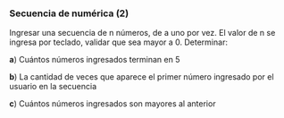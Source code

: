 ### Secuencia de numérica (2)

Ingresar una secuencia de n números, de a uno por vez. El valor de n se ingresa por teclado, validar que sea mayor a 0. Determinar:

**a**) Cuántos números ingresados terminan en 5

**b**) La cantidad de veces que aparece el primer número ingresado por el usuario en la secuencia

**c**) Cuántos números ingresados son mayores al anterior